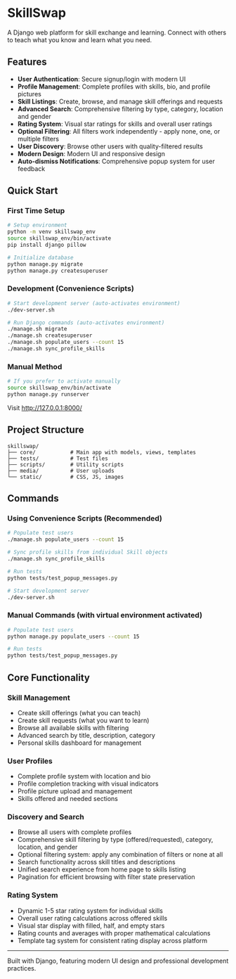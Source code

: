 # SkillSwap

A Django web platform for skill exchange and learning. Connect with others to teach what you know and learn what you need.

## Features

- **User Authentication**: Secure signup/login with modern UI
- **Profile Management**: Complete profiles with skills, bio, and profile pictures
- **Skill Listings**: Create, browse, and manage skill offerings and requests
- **Advanced Search**: Comprehensive filtering by type, category, location and gender
- **Rating System**: Visual star ratings for skills and overall user ratings
- **Optional Filtering**: All filters work independently - apply none, one, or multiple filters
- **User Discovery**: Browse other users with quality-filtered results
- **Modern Design**: Modern UI and responsive design
- **Auto-dismiss Notifications**: Comprehensive popup system for user feedback

## Quick Start

### First Time Setup
```bash
# Setup environment
python -m venv skillswap_env
source skillswap_env/bin/activate
pip install django pillow

# Initialize database
python manage.py migrate
python manage.py createsuperuser
```

### Development (Convenience Scripts)
```bash
# Start development server (auto-activates environment)
./dev-server.sh

# Run Django commands (auto-activates environment)
./manage.sh migrate
./manage.sh createsuperuser
./manage.sh populate_users --count 15
./manage.sh sync_profile_skills
```

### Manual Method
```bash
# If you prefer to activate manually
source skillswap_env/bin/activate
python manage.py runserver
```

Visit http://127.0.0.1:8000/

## Project Structure

```
skillswap/
├── core/           # Main app with models, views, templates
├── tests/          # Test files
├── scripts/        # Utility scripts
├── media/          # User uploads
└── static/         # CSS, JS, images
```

## Commands

### Using Convenience Scripts (Recommended)
```bash
# Populate test users
./manage.sh populate_users --count 15

# Sync profile skills from individual Skill objects
./manage.sh sync_profile_skills

# Run tests
python tests/test_popup_messages.py

# Start development server
./dev-server.sh
```

### Manual Commands (with virtual environment activated)
```bash
# Populate test users
python manage.py populate_users --count 15

# Run tests
python tests/test_popup_messages.py
```

## Core Functionality

### Skill Management
- Create skill offerings (what you can teach)
- Create skill requests (what you want to learn)
- Browse all available skills with filtering
- Advanced search by title, description, category
- Personal skills dashboard for management

### User Profiles
- Complete profile system with location and bio
- Profile completion tracking with visual indicators
- Profile picture upload and management
- Skills offered and needed sections

### Discovery and Search
- Browse all users with complete profiles
- Comprehensive skill filtering by type (offered/requested), category, location, and gender
- Optional filtering system: apply any combination of filters or none at all
- Search functionality across skill titles and descriptions
- Unified search experience from home page to skills listing
- Pagination for efficient browsing with filter state preservation

### Rating System
- Dynamic 1-5 star rating system for individual skills
- Overall user rating calculations across offered skills
- Visual star display with filled, half, and empty stars
- Rating counts and averages with proper mathematical calculations
- Template tag system for consistent rating display across platform

---

Built with Django, featuring modern UI design and professional development practices.
